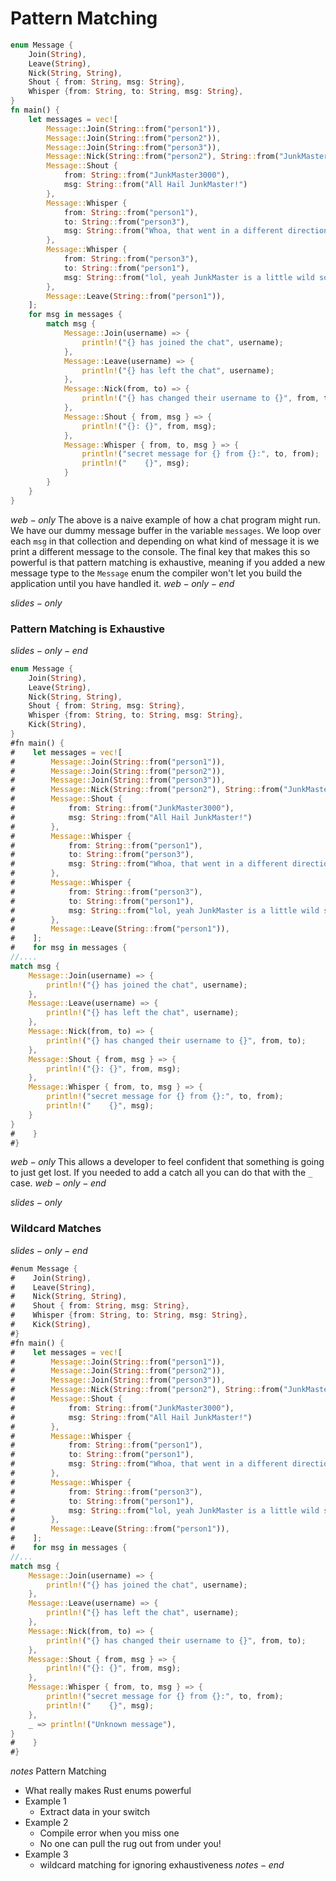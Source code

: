# Pattern Matching

```rust
enum Message {
    Join(String),
    Leave(String),
    Nick(String, String),
    Shout { from: String, msg: String},
    Whisper {from: String, to: String, msg: String},
}
fn main() {
    let messages = vec![
        Message::Join(String::from("person1")),
        Message::Join(String::from("person2")),
        Message::Join(String::from("person3")),
        Message::Nick(String::from("person2"), String::from("JunkMaster3000")),
        Message::Shout { 
            from: String::from("JunkMaster3000"), 
            msg: String::from("All Hail JunkMaster!")
        },
        Message::Whisper {
            from: String::from("person1"),
            to: String::from("person3"),
            msg: String::from("Whoa, that went in a different direction than I was expecting"),
        },
        Message::Whisper {
            from: String::from("person3"),
            to: String::from("person1"),
            msg: String::from("lol, yeah JunkMaster is a little wild sometimes"),
        },
        Message::Leave(String::from("person1")),
    ];
    for msg in messages {
        match msg {
            Message::Join(username) => {
                println!("{} has joined the chat", username);
            },
            Message::Leave(username) => {
                println!("{} has left the chat", username);
            },
            Message::Nick(from, to) => {
                println!("{} has changed their username to {}", from, to);
            },
            Message::Shout { from, msg } => {
                println!("{}: {}", from, msg);
            },
            Message::Whisper { from, to, msg } => {
                println!("secret message for {} from {}:", to, from);
                println!("    {}", msg);
            }
        }
    }
}
```

$web-only$
The above is a naive example of how a chat program might run. We have our dummy message buffer in the variable `messages`. We loop over each `msg` in that collection and depending on what kind of message it is we print a different message to the console. The final key that makes this so powerful is that pattern matching is exhaustive, meaning if you added a new message type to the `Message` enum the compiler won't let you build the application until you have handled it.
$web-only-end$

$slides-only$
### Pattern Matching is Exhaustive
$slides-only-end$
```rust
enum Message {
    Join(String),
    Leave(String),
    Nick(String, String),
    Shout { from: String, msg: String},
    Whisper {from: String, to: String, msg: String},
    Kick(String),
}
#fn main() {
#    let messages = vec![
#        Message::Join(String::from("person1")),
#        Message::Join(String::from("person2")),
#        Message::Join(String::from("person3")),
#        Message::Nick(String::from("person2"), String::from("JunkMaster3000")),
#        Message::Shout { 
#            from: String::from("JunkMaster3000"), 
#            msg: String::from("All Hail JunkMaster!")
#        },
#        Message::Whisper {
#            from: String::from("person1"),
#            to: String::from("person3"),
#            msg: String::from("Whoa, that went in a different direction than I was expecting"),
#        },
#        Message::Whisper {
#            from: String::from("person3"),
#            to: String::from("person1"),
#            msg: String::from("lol, yeah JunkMaster is a little wild sometimes"),
#        },
#        Message::Leave(String::from("person1")),
#    ];
#    for msg in messages {
//....
match msg {
    Message::Join(username) => {
        println!("{} has joined the chat", username);
    },
    Message::Leave(username) => {
        println!("{} has left the chat", username);
    },
    Message::Nick(from, to) => {
        println!("{} has changed their username to {}", from, to);
    },
    Message::Shout { from, msg } => {
        println!("{}: {}", from, msg);
    },
    Message::Whisper { from, to, msg } => {
        println!("secret message for {} from {}:", to, from);
        println!("    {}", msg);
    }
}
#    }
#}
```

$web-only$
This allows a developer to feel confident that something is going to just get lost. If you needed to add a catch all you can do that with the `_` case.
$web-only-end$

$slides-only$
### Wildcard Matches
$slides-only-end$
```rust
#enum Message {
#    Join(String),
#    Leave(String),
#    Nick(String, String),
#    Shout { from: String, msg: String},
#    Whisper {from: String, to: String, msg: String},
#    Kick(String),
#}
#fn main() {
#    let messages = vec![
#        Message::Join(String::from("person1")),
#        Message::Join(String::from("person2")),
#        Message::Join(String::from("person3")),
#        Message::Nick(String::from("person2"), String::from("JunkMaster3000")),
#        Message::Shout { 
#            from: String::from("JunkMaster3000"), 
#            msg: String::from("All Hail JunkMaster!")
#        },
#        Message::Whisper {
#            from: String::from("person1"),
#            to: String::from("person1"),
#            msg: String::from("Whoa, that went in a different direction than I was expecting"),
#        },
#        Message::Whisper {
#            from: String::from("person3"),
#            to: String::from("person1"),
#            msg: String::from("lol, yeah JunkMaster is a little wild sometimes"),
#        },
#        Message::Leave(String::from("person1")),
#    ];
#    for msg in messages {
//...
match msg {
    Message::Join(username) => {
        println!("{} has joined the chat", username);
    },
    Message::Leave(username) => {
        println!("{} has left the chat", username);
    },
    Message::Nick(from, to) => {
        println!("{} has changed their username to {}", from, to);
    },
    Message::Shout { from, msg } => {
        println!("{}: {}", from, msg);
    },
    Message::Whisper { from, to, msg } => {
        println!("secret message for {} from {}:", to, from);
        println!("    {}", msg);
    },
    _ => println!("Unknown message"),
}
#    }
#}
```

$notes$
Pattern Matching
- What really makes Rust enums powerful
- Example 1
  - Extract data in your switch
- Example 2
  - Compile error when you miss one
  - No one can pull the rug out from under you!
- Example 3
  - wildcard matching for ignoring exhaustiveness
$notes-end$
